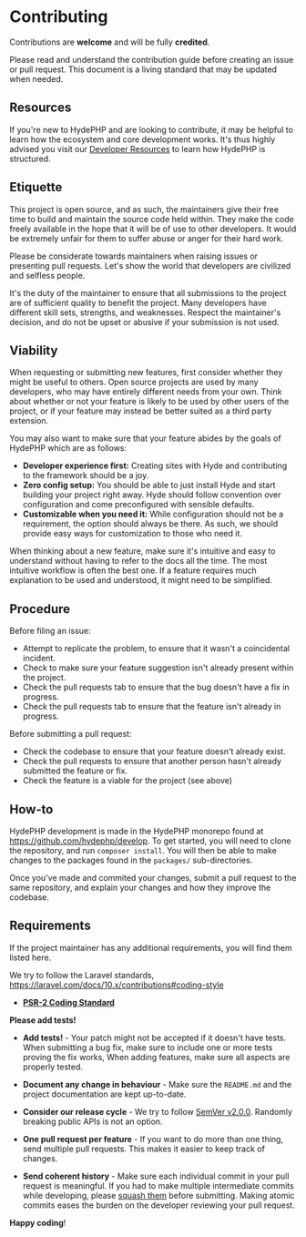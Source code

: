 # Contributing

Contributions are **welcome** and will be fully **credited**.

Please read and understand the contribution guide before creating an issue or pull request. This document is a living standard that may be updated when needed.

## Resources

If you're new to HydePHP and are looking to contribute, it may be helpful to learn how the ecosystem and core development works.
It's thus highly advised you visit our [Developer Resources](https://hydephp.com/community) to learn how HydePHP is structured.

## Etiquette

This project is open source, and as such, the maintainers give their free time to build and maintain the source code
held within. They make the code freely available in the hope that it will be of use to other developers. It would be
extremely unfair for them to suffer abuse or anger for their hard work.

Please be considerate towards maintainers when raising issues or presenting pull requests. Let's show the
world that developers are civilized and selfless people.

It's the duty of the maintainer to ensure that all submissions to the project are of sufficient
quality to benefit the project. Many developers have different skill sets, strengths, and weaknesses. Respect the maintainer's decision, and do not be upset or abusive if your submission is not used.

## Viability

When requesting or submitting new features, first consider whether they might be useful to others. Open
source projects are used by many developers, who may have entirely different needs from your own. Think about
whether or not your feature is likely to be used by other users of the project, or if your feature may instead be better suited as a third party extension.

You may also want to make sure that your feature abides by the goals of HydePHP which are as follows:

- **Developer experience first:** Creating sites with Hyde and contributing to the framework should be a joy.
- **Zero config setup:** You should be able to just install Hyde and start building your project right away. Hyde should follow convention over configuration and come preconfigured with sensible defaults.
- **Customizable when you need it:** While configuration should not be a requirement, the option should always be there. As such, we should provide easy ways for customization to those who need it.

When thinking about a new feature, make sure it's intuitive and easy to understand without having to refer to the docs all the time. The most intuitive workflow is often the best one. If a feature requires much explanation to be used and understood, it might need to be simplified.


## Procedure

Before filing an issue:

- Attempt to replicate the problem, to ensure that it wasn't a coincidental incident.
- Check to make sure your feature suggestion isn't already present within the project.
- Check the pull requests tab to ensure that the bug doesn't have a fix in progress.
- Check the pull requests tab to ensure that the feature isn't already in progress.

Before submitting a pull request:

- Check the codebase to ensure that your feature doesn't already exist.
- Check the pull requests to ensure that another person hasn't already submitted the feature or fix.
- Check the feature is a viable for the project (see above)

## How-to

HydePHP development is made in the HydePHP monorepo found at https://github.com/hydephp/develop.
To get started, you will need to clone the repository, and run `composer install`. You will then be able to make changes to the packages found in the `packages/` sub-directories.

Once you've made and commited your changes, submit a pull request to the same repository, and explain your changes and how they improve the codebase.

## Requirements

If the project maintainer has any additional requirements, you will find them listed here.

We try to follow the Laravel standards, https://laravel.com/docs/10.x/contributions#coding-style

- **[PSR-2 Coding Standard](https://github.com/php-fig/fig-standards/blob/master/accepted/PSR-2-coding-style-guide.md)**

**Please add tests!**
- **Add tests!** - Your patch might not be accepted if it doesn't have tests. When submitting a bug fix, make sure to include one or more tests proving the fix works, When adding features, make sure all aspects are properly tested.

- **Document any change in behaviour** - Make sure the `README.md` and the project documentation are kept up-to-date.

- **Consider our release cycle** - We try to follow [SemVer v2.0.0](https://semver.org/). Randomly breaking public APIs is not an option.

- **One pull request per feature** - If you want to do more than one thing, send multiple pull requests. This makes it easier to keep track of changes.

- **Send coherent history** - Make sure each individual commit in your pull request is meaningful. If you had to make multiple intermediate commits while developing, please [squash them](https://www.git-scm.com/book/en/v2/Git-Tools-Rewriting-History#Changing-Multiple-Commit-Messages) before submitting. Making atomic commits eases the burden on the developer reviewing your pull request.

**Happy coding**!
